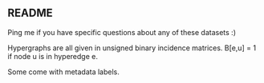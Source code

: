 ## README

Ping me if you have specific questions about any of these datasets :)

Hypergraphs are all given in unsigned binary incidence matrices. B[e,u] = 1 if node u is in hyperedge e.

Some come with metadata labels.
